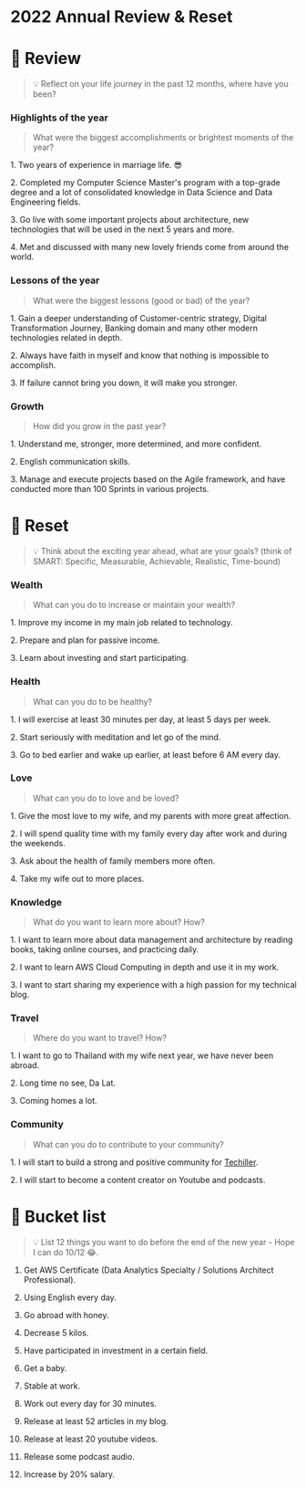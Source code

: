 # 2022 Annual Review & Reset

# 🔬 Review

> 💡 Reflect on your life journey in the past 12 months, where have you been?

### Highlights of the year

> What were the biggest accomplishments or brightest moments of the year?

1\. Two years of experience in marriage life. 😎

2\. Completed my Computer Science Master's program with a top-grade degree and a lot of consolidated knowledge in Data Science and Data Engineering fields.

3\. Go live with some important projects about architecture, new technologies that will be used in the next 5 years and more.

4\. Met and discussed with many new lovely friends come from around the world.

### Lessons of the year

> What were the biggest lessons (good or bad) of the year?

1\. Gain a deeper understanding of Customer-centric strategy, Digital Transformation Journey, Banking domain and many other modern technologies related in depth.

2\. Always have faith in myself and know that nothing is impossible to accomplish.

3\. If failure cannot bring you down, it will make you stronger.

### Growth

> How did you grow in the past year?

1\. Understand me, stronger, more determined, and more confident.

2\. English communication skills.

3\. Manage and execute projects based on the Agile framework, and have conducted more than 100 Sprints in various projects.

# 🔮 Reset

> 💡 Think about the exciting year ahead, what are your goals? (think of SMART: Specific, Measurable, Achievable, Realistic, Time-bound)

### Wealth

> What can you do to increase or maintain your wealth?

1\. Improve my income in my main job related to technology.

2\. Prepare and plan for passive income.

3\. Learn about investing and start participating.

### Health

> What can you do to be healthy?

1\. I will exercise at least 30 minutes per day, at least 5 days per week.

2\. Start seriously with meditation and let go of the mind.

3\. Go to bed earlier and wake up earlier, at least before 6 AM every day.

### Love

> What can you do to love and be loved?

1\. Give the most love to my wife, and my parents with more great affection.

2\. I will spend quality time with my family every day after work and during the weekends.

3\. Ask about the health of family members more often.

4\. Take my wife out to more places.

### Knowledge

> What do you want to learn more about? How?

1\. I want to learn more about data management and architecture by reading books, taking online courses, and practicing daily.

2\. I want to learn AWS Cloud Computing in depth and use it in my work.

3\. I want to start sharing my experience with a high passion for my technical blog.

### Travel

> Where do you want to travel? How?

1\. I want to go to Thailand with my wife next year, we have never been abroad.

2\. Long time no see, Da Lat.

3\. Coming homes a lot.

### Community

> What can you do to contribute to your community?

1\. I will start to build a strong and positive community for [Techiller](http://techiller.dev).

2\. I will start to become a content creator on Youtube and podcasts.

# 🧺 Bucket list

> 💡 List 12 things you want to do before the end of the new year - Hope I can do 10/12 😂.

1. Get AWS Certificate (Data Analytics Specialty / Solutions Architect Professional).
    
2. Using English every day.
    
3. Go abroad with honey.
    
4. Decrease 5 kilos.
    
5. Have participated in investment in a certain field.
    
6. Get a baby.
    
7. Stable at work.
    
8. Work out every day for 30 minutes.
    
9. Release at least 52 articles in my blog.
    
10. Release at least 20 youtube videos.
    
11. Release some podcast audio.
    
12. Increase by 20% salary.